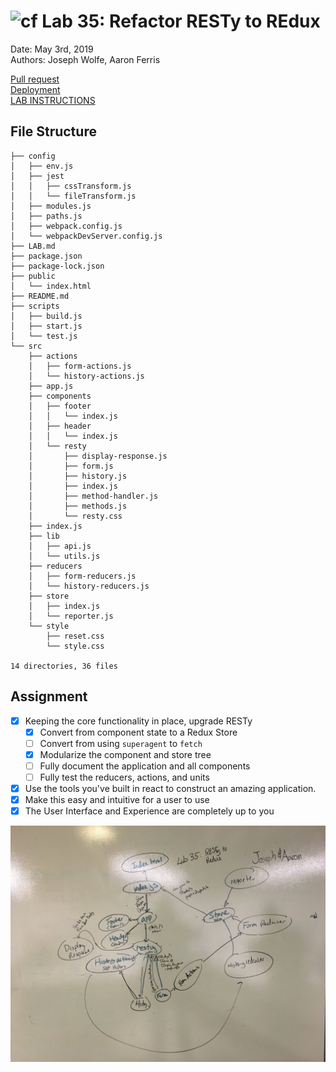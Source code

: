 ![cf](http://i.imgur.com/7v5ASc8.png) Lab 35: Refactor RESTy to REdux
============================================================================    
Date: May 3rd, 2019    
Authors: Joseph Wolfe, Aaron Ferris  


[Pull request](https://github.com/abferris/lab33/pull/1)  
[Deployment](https://amazing-payne-eab3c5.netlify.com/)  
[LAB INSTRUCTIONS](./LAB.md)  
## File  Structure
```.
├── config
│   ├── env.js
│   ├── jest
│   │   ├── cssTransform.js
│   │   └── fileTransform.js
│   ├── modules.js
│   ├── paths.js
│   ├── webpack.config.js
│   └── webpackDevServer.config.js
├── LAB.md
├── package.json
├── package-lock.json
├── public
│   └── index.html
├── README.md
├── scripts
│   ├── build.js
│   ├── start.js
│   └── test.js
└── src
    ├── actions
    │   ├── form-actions.js
    │   └── history-actions.js
    ├── app.js
    ├── components
    │   ├── footer
    │   │   └── index.js
    │   ├── header
    │   │   └── index.js
    │   └── resty
    │       ├── display-response.js
    │       ├── form.js
    │       ├── history.js
    │       ├── index.js
    │       ├── method-handler.js
    │       ├── methods.js
    │       └── resty.css
    ├── index.js
    ├── lib
    │   ├── api.js
    │   └── utils.js
    ├── reducers
    │   ├── form-reducers.js
    │   └── history-reducers.js
    ├── store
    │   ├── index.js
    │   └── reporter.js
    └── style
        ├── reset.css
        └── style.css

14 directories, 36 files
```


## Assignment  
-[x] Keeping the core functionality in place, upgrade RESTy  
  -[x] Convert from component state to a Redux Store  
  -[ ] Convert from using `superagent` to `fetch`  
  -[x]  Modularize the component and store tree  
  -[ ] Fully document the application and all components  
  -[ ] Fully test the reducers, actions, and units  
  
-[x] Use the tools you've built in react to construct an amazing application.  
-[x] Make this easy and intuitive for a user to use  
-[x] The User Interface and Experience are completely up to you  
    
![UML](./lab35uml.jpg)  
